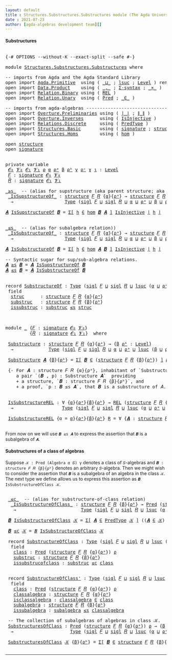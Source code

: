 ```yaml
---
layout: default
title : Structures.Substructures.Substructures module (The Agda Universal Algebra Library)
date : 2021-07-23
author: [agda-algebras development team][]
---
```


#### Substructures


<pre class="Agda">

<a id="213" class="Symbol">{-#</a> <a id="217" class="Keyword">OPTIONS</a> <a id="225" class="Pragma">--without-K</a> <a id="237" class="Pragma">--exact-split</a> <a id="251" class="Pragma">--safe</a> <a id="258" class="Symbol">#-}</a>

<a id="263" class="Keyword">module</a> <a id="270" href="Structures.Substructures.Substructures.html" class="Module">Structures.Substructures.Substructures</a> <a id="309" class="Keyword">where</a>

<a id="316" class="Comment">-- imports from Agda and the Agda Standard Library</a>
<a id="367" class="Keyword">open</a> <a id="372" class="Keyword">import</a> <a id="379" href="Agda.Primitive.html" class="Module">Agda.Primitive</a>  <a id="395" class="Keyword">using</a> <a id="401" class="Symbol">(</a> <a id="403" href="Agda.Primitive.html#810" class="Primitive Operator">_⊔_</a> <a id="407" class="Symbol">;</a> <a id="409" href="Agda.Primitive.html#780" class="Primitive">lsuc</a> <a id="414" class="Symbol">;</a> <a id="416" href="Agda.Primitive.html#597" class="Postulate">Level</a> <a id="422" class="Symbol">)</a> <a id="424" class="Keyword">renaming</a> <a id="433" class="Symbol">(</a> <a id="435" href="Agda.Primitive.html#326" class="Primitive">Set</a> <a id="439" class="Symbol">to</a> <a id="442" class="Primitive">Type</a> <a id="447" class="Symbol">)</a>
<a id="449" class="Keyword">open</a> <a id="454" class="Keyword">import</a> <a id="461" href="Data.Product.html" class="Module">Data.Product</a>    <a id="477" class="Keyword">using</a> <a id="483" class="Symbol">(</a> <a id="485" href="Agda.Builtin.Sigma.html#236" class="InductiveConstructor Operator">_,_</a> <a id="489" class="Symbol">;</a> <a id="491" href="Data.Product.html#916" class="Function">Σ-syntax</a> <a id="500" class="Symbol">;</a> <a id="502" href="Data.Product.html#1167" class="Function Operator">_×_</a> <a id="506" class="Symbol">)</a>
<a id="508" class="Keyword">open</a> <a id="513" class="Keyword">import</a> <a id="520" href="Relation.Binary.html" class="Module">Relation.Binary</a> <a id="536" class="Keyword">using</a> <a id="542" class="Symbol">(</a> <a id="544" href="Relation.Binary.Core.html#766" class="Function">REL</a> <a id="548" class="Symbol">)</a>
<a id="550" class="Keyword">open</a> <a id="555" class="Keyword">import</a> <a id="562" href="Relation.Unary.html" class="Module">Relation.Unary</a>  <a id="578" class="Keyword">using</a> <a id="584" class="Symbol">(</a> <a id="586" href="Relation.Unary.html#1101" class="Function">Pred</a> <a id="591" class="Symbol">;</a> <a id="593" href="Relation.Unary.html#1523" class="Function Operator">_∈_</a> <a id="597" class="Symbol">)</a>

<a id="600" class="Comment">-- imports from agda-algebras ------------------------------------------------------</a>
<a id="685" class="Keyword">open</a> <a id="690" class="Keyword">import</a> <a id="697" href="Overture.Preliminaries.html" class="Module">Overture.Preliminaries</a> <a id="720" class="Keyword">using</a> <a id="726" class="Symbol">(</a> <a id="728" href="Overture.Preliminaries.html#4155" class="Function Operator">∣_∣</a> <a id="732" class="Symbol">;</a> <a id="734" href="Overture.Preliminaries.html#4193" class="Function Operator">∥_∥</a> <a id="738" class="Symbol">)</a>
<a id="740" class="Keyword">open</a> <a id="745" class="Keyword">import</a> <a id="752" href="Overture.Inverses.html" class="Module">Overture.Inverses</a>      <a id="775" class="Keyword">using</a> <a id="781" class="Symbol">(</a> <a id="783" href="Overture.Inverses.html#2331" class="Function">IsInjective</a> <a id="795" class="Symbol">)</a>
<a id="797" class="Keyword">open</a> <a id="802" class="Keyword">import</a> <a id="809" href="Relations.Discrete.html" class="Module">Relations.Discrete</a>     <a id="832" class="Keyword">using</a> <a id="838" class="Symbol">(</a> <a id="840" href="Relations.Discrete.html#2302" class="Function">PredType</a> <a id="849" class="Symbol">)</a>
<a id="851" class="Keyword">open</a> <a id="856" class="Keyword">import</a> <a id="863" href="Structures.Basic.html" class="Module">Structures.Basic</a>       <a id="886" class="Keyword">using</a> <a id="892" class="Symbol">(</a> <a id="894" href="Structures.Basic.html#1124" class="Record">signature</a> <a id="904" class="Symbol">;</a> <a id="906" href="Structures.Basic.html#1458" class="Record">structure</a> <a id="916" class="Symbol">;</a> <a id="918" href="Structures.Basic.html#1360" class="Function">sigl</a> <a id="923" class="Symbol">)</a>
<a id="925" class="Keyword">open</a> <a id="930" class="Keyword">import</a> <a id="937" href="Structures.Homs.html" class="Module">Structures.Homs</a>        <a id="960" class="Keyword">using</a> <a id="966" class="Symbol">(</a> <a id="968" href="Structures.Homs.html#2551" class="Function">hom</a> <a id="972" class="Symbol">)</a>

<a id="975" class="Keyword">open</a> <a id="980" href="Structures.Basic.html#1458" class="Module">structure</a>
<a id="990" class="Keyword">open</a> <a id="995" href="Structures.Basic.html#1124" class="Module">signature</a>


<a id="1007" class="Keyword">private</a> <a id="1015" class="Keyword">variable</a>
 <a id="1025" href="Structures.Substructures.Substructures.html#1025" class="Generalizable">𝓞₀</a> <a id="1028" href="Structures.Substructures.Substructures.html#1028" class="Generalizable">𝓥₀</a> <a id="1031" href="Structures.Substructures.Substructures.html#1031" class="Generalizable">𝓞₁</a> <a id="1034" href="Structures.Substructures.Substructures.html#1034" class="Generalizable">𝓥₁</a> <a id="1037" href="Structures.Substructures.Substructures.html#1037" class="Generalizable">ρ</a> <a id="1039" href="Structures.Substructures.Substructures.html#1039" class="Generalizable">α</a> <a id="1041" href="Structures.Substructures.Substructures.html#1041" class="Generalizable">ρᵃ</a> <a id="1044" href="Structures.Substructures.Substructures.html#1044" class="Generalizable">β</a> <a id="1046" href="Structures.Substructures.Substructures.html#1046" class="Generalizable">ρᵇ</a> <a id="1049" href="Structures.Substructures.Substructures.html#1049" class="Generalizable">γ</a> <a id="1051" href="Structures.Substructures.Substructures.html#1051" class="Generalizable">ρᶜ</a> <a id="1054" href="Structures.Substructures.Substructures.html#1054" class="Generalizable">χ</a> <a id="1056" href="Structures.Substructures.Substructures.html#1056" class="Generalizable">ι</a> <a id="1058" class="Symbol">:</a> <a id="1060" href="Agda.Primitive.html#597" class="Postulate">Level</a>
 <a id="1067" href="Structures.Substructures.Substructures.html#1067" class="Generalizable">𝐹</a> <a id="1069" class="Symbol">:</a> <a id="1071" href="Structures.Basic.html#1124" class="Record">signature</a> <a id="1081" href="Structures.Substructures.Substructures.html#1025" class="Generalizable">𝓞₀</a> <a id="1084" href="Structures.Substructures.Substructures.html#1028" class="Generalizable">𝓥₀</a>
 <a id="1088" href="Structures.Substructures.Substructures.html#1088" class="Generalizable">𝑅</a> <a id="1090" class="Symbol">:</a> <a id="1092" href="Structures.Basic.html#1124" class="Record">signature</a> <a id="1102" href="Structures.Substructures.Substructures.html#1031" class="Generalizable">𝓞₁</a> <a id="1105" href="Structures.Substructures.Substructures.html#1034" class="Generalizable">𝓥₁</a>

<a id="_≥s_"></a><a id="1109" href="Structures.Substructures.Substructures.html#1109" class="Function Operator">_≥s_</a>  <a id="1115" class="Comment">-- (alias for supstructure (aka parent structure; aka overstructure))</a>
 <a id="_IsSupstructureOf_"></a><a id="1186" href="Structures.Substructures.Substructures.html#1186" class="Function Operator">_IsSupstructureOf_</a> <a id="1205" class="Symbol">:</a> <a id="1207" href="Structures.Basic.html#1458" class="Record">structure</a> <a id="1217" href="Structures.Substructures.Substructures.html#1067" class="Generalizable">𝐹</a> <a id="1219" href="Structures.Substructures.Substructures.html#1088" class="Generalizable">𝑅</a> <a id="1221" class="Symbol">{</a><a id="1222" href="Structures.Substructures.Substructures.html#1039" class="Generalizable">α</a><a id="1223" class="Symbol">}{</a><a id="1225" href="Structures.Substructures.Substructures.html#1041" class="Generalizable">ρᵃ</a><a id="1227" class="Symbol">}</a> <a id="1229" class="Symbol">→</a> <a id="1231" href="Structures.Basic.html#1458" class="Record">structure</a> <a id="1241" href="Structures.Substructures.Substructures.html#1067" class="Generalizable">𝐹</a> <a id="1243" href="Structures.Substructures.Substructures.html#1088" class="Generalizable">𝑅</a> <a id="1245" class="Symbol">{</a><a id="1246" href="Structures.Substructures.Substructures.html#1044" class="Generalizable">β</a><a id="1247" class="Symbol">}{</a><a id="1249" href="Structures.Substructures.Substructures.html#1046" class="Generalizable">ρᵇ</a><a id="1251" class="Symbol">}</a>
  <a id="1255" class="Symbol">→</a>                   <a id="1275" href="Structures.Substructures.Substructures.html#442" class="Primitive">Type</a> <a id="1280" class="Symbol">(</a><a id="1281" href="Structures.Basic.html#1360" class="Function">sigl</a> <a id="1286" href="Structures.Substructures.Substructures.html#1067" class="Generalizable">𝐹</a> <a id="1288" href="Agda.Primitive.html#810" class="Primitive Operator">⊔</a> <a id="1290" href="Structures.Basic.html#1360" class="Function">sigl</a> <a id="1295" href="Structures.Substructures.Substructures.html#1088" class="Generalizable">𝑅</a> <a id="1297" href="Agda.Primitive.html#810" class="Primitive Operator">⊔</a> <a id="1299" href="Structures.Substructures.Substructures.html#1039" class="Generalizable">α</a> <a id="1301" href="Agda.Primitive.html#810" class="Primitive Operator">⊔</a> <a id="1303" href="Structures.Substructures.Substructures.html#1041" class="Generalizable">ρᵃ</a> <a id="1306" href="Agda.Primitive.html#810" class="Primitive Operator">⊔</a> <a id="1308" href="Structures.Substructures.Substructures.html#1044" class="Generalizable">β</a> <a id="1310" href="Agda.Primitive.html#810" class="Primitive Operator">⊔</a> <a id="1312" href="Structures.Substructures.Substructures.html#1046" class="Generalizable">ρᵇ</a><a id="1314" class="Symbol">)</a>

<a id="1317" href="Structures.Substructures.Substructures.html#1317" class="Bound">𝑨</a> <a id="1319" href="Structures.Substructures.Substructures.html#1186" class="Function Operator">IsSupstructureOf</a> <a id="1336" href="Structures.Substructures.Substructures.html#1336" class="Bound">𝑩</a> <a id="1338" class="Symbol">=</a> <a id="1340" href="Data.Product.html#916" class="Function">Σ[</a> <a id="1343" href="Structures.Substructures.Substructures.html#1343" class="Bound">h</a> <a id="1345" href="Data.Product.html#916" class="Function">∈</a> <a id="1347" href="Structures.Homs.html#2551" class="Function">hom</a> <a id="1351" href="Structures.Substructures.Substructures.html#1336" class="Bound">𝑩</a> <a id="1353" href="Structures.Substructures.Substructures.html#1317" class="Bound">𝑨</a> <a id="1355" href="Data.Product.html#916" class="Function">]</a> <a id="1357" href="Overture.Inverses.html#2331" class="Function">IsInjective</a> <a id="1369" href="Overture.Preliminaries.html#4155" class="Function Operator">∣</a> <a id="1371" href="Structures.Substructures.Substructures.html#1343" class="Bound">h</a> <a id="1373" href="Overture.Preliminaries.html#4155" class="Function Operator">∣</a>


<a id="_≤s_"></a><a id="1377" href="Structures.Substructures.Substructures.html#1377" class="Function Operator">_≤s_</a>  <a id="1383" class="Comment">-- (alias for subalgebra relation))</a>
 <a id="_IsSubstructureOf_"></a><a id="1420" href="Structures.Substructures.Substructures.html#1420" class="Function Operator">_IsSubstructureOf_</a> <a id="1439" class="Symbol">:</a> <a id="1441" href="Structures.Basic.html#1458" class="Record">structure</a> <a id="1451" href="Structures.Substructures.Substructures.html#1067" class="Generalizable">𝐹</a> <a id="1453" href="Structures.Substructures.Substructures.html#1088" class="Generalizable">𝑅</a> <a id="1455" class="Symbol">{</a><a id="1456" href="Structures.Substructures.Substructures.html#1039" class="Generalizable">α</a><a id="1457" class="Symbol">}{</a><a id="1459" href="Structures.Substructures.Substructures.html#1041" class="Generalizable">ρᵃ</a><a id="1461" class="Symbol">}</a> <a id="1463" class="Symbol">→</a> <a id="1465" href="Structures.Basic.html#1458" class="Record">structure</a> <a id="1475" href="Structures.Substructures.Substructures.html#1067" class="Generalizable">𝐹</a> <a id="1477" href="Structures.Substructures.Substructures.html#1088" class="Generalizable">𝑅</a> <a id="1479" class="Symbol">{</a><a id="1480" href="Structures.Substructures.Substructures.html#1044" class="Generalizable">β</a><a id="1481" class="Symbol">}{</a><a id="1483" href="Structures.Substructures.Substructures.html#1046" class="Generalizable">ρᵇ</a><a id="1485" class="Symbol">}</a>
  <a id="1489" class="Symbol">→</a>                   <a id="1509" href="Structures.Substructures.Substructures.html#442" class="Primitive">Type</a> <a id="1514" class="Symbol">(</a><a id="1515" href="Structures.Basic.html#1360" class="Function">sigl</a> <a id="1520" href="Structures.Substructures.Substructures.html#1067" class="Generalizable">𝐹</a> <a id="1522" href="Agda.Primitive.html#810" class="Primitive Operator">⊔</a> <a id="1524" href="Structures.Basic.html#1360" class="Function">sigl</a> <a id="1529" href="Structures.Substructures.Substructures.html#1088" class="Generalizable">𝑅</a> <a id="1531" href="Agda.Primitive.html#810" class="Primitive Operator">⊔</a> <a id="1533" href="Structures.Substructures.Substructures.html#1039" class="Generalizable">α</a> <a id="1535" href="Agda.Primitive.html#810" class="Primitive Operator">⊔</a> <a id="1537" href="Structures.Substructures.Substructures.html#1041" class="Generalizable">ρᵃ</a> <a id="1540" href="Agda.Primitive.html#810" class="Primitive Operator">⊔</a> <a id="1542" href="Structures.Substructures.Substructures.html#1044" class="Generalizable">β</a> <a id="1544" href="Agda.Primitive.html#810" class="Primitive Operator">⊔</a> <a id="1546" href="Structures.Substructures.Substructures.html#1046" class="Generalizable">ρᵇ</a> <a id="1549" class="Symbol">)</a>

<a id="1552" href="Structures.Substructures.Substructures.html#1552" class="Bound">𝑨</a> <a id="1554" href="Structures.Substructures.Substructures.html#1420" class="Function Operator">IsSubstructureOf</a> <a id="1571" href="Structures.Substructures.Substructures.html#1571" class="Bound">𝑩</a> <a id="1573" class="Symbol">=</a> <a id="1575" href="Data.Product.html#916" class="Function">Σ[</a> <a id="1578" href="Structures.Substructures.Substructures.html#1578" class="Bound">h</a> <a id="1580" href="Data.Product.html#916" class="Function">∈</a> <a id="1582" href="Structures.Homs.html#2551" class="Function">hom</a> <a id="1586" href="Structures.Substructures.Substructures.html#1552" class="Bound">𝑨</a> <a id="1588" href="Structures.Substructures.Substructures.html#1571" class="Bound">𝑩</a> <a id="1590" href="Data.Product.html#916" class="Function">]</a> <a id="1592" href="Overture.Inverses.html#2331" class="Function">IsInjective</a> <a id="1604" href="Overture.Preliminaries.html#4155" class="Function Operator">∣</a> <a id="1606" href="Structures.Substructures.Substructures.html#1578" class="Bound">h</a> <a id="1608" href="Overture.Preliminaries.html#4155" class="Function Operator">∣</a>

<a id="1611" class="Comment">-- Syntactic sugar for sup/sub-algebra relations.</a>
<a id="1661" href="Structures.Substructures.Substructures.html#1661" class="Bound">𝑨</a> <a id="1663" href="Structures.Substructures.Substructures.html#1109" class="Function Operator">≥s</a> <a id="1666" href="Structures.Substructures.Substructures.html#1666" class="Bound">𝑩</a> <a id="1668" class="Symbol">=</a> <a id="1670" href="Structures.Substructures.Substructures.html#1661" class="Bound">𝑨</a> <a id="1672" href="Structures.Substructures.Substructures.html#1186" class="Function Operator">IsSupstructureOf</a> <a id="1689" href="Structures.Substructures.Substructures.html#1666" class="Bound">𝑩</a>
<a id="1691" href="Structures.Substructures.Substructures.html#1691" class="Bound">𝑨</a> <a id="1693" href="Structures.Substructures.Substructures.html#1377" class="Function Operator">≤s</a> <a id="1696" href="Structures.Substructures.Substructures.html#1696" class="Bound">𝑩</a> <a id="1698" class="Symbol">=</a> <a id="1700" href="Structures.Substructures.Substructures.html#1691" class="Bound">𝑨</a> <a id="1702" href="Structures.Substructures.Substructures.html#1420" class="Function Operator">IsSubstructureOf</a> <a id="1719" href="Structures.Substructures.Substructures.html#1696" class="Bound">𝑩</a>


<a id="1723" class="Keyword">record</a> <a id="SubstructureOf"></a><a id="1730" href="Structures.Substructures.Substructures.html#1730" class="Record">SubstructureOf</a> <a id="1745" class="Symbol">:</a> <a id="1747" href="Structures.Substructures.Substructures.html#442" class="Primitive">Type</a> <a id="1752" class="Symbol">(</a><a id="1753" href="Structures.Basic.html#1360" class="Function">sigl</a> <a id="1758" href="Structures.Substructures.Substructures.html#1758" class="Bound">𝐹</a> <a id="1760" href="Agda.Primitive.html#810" class="Primitive Operator">⊔</a> <a id="1762" href="Structures.Basic.html#1360" class="Function">sigl</a> <a id="1767" href="Structures.Substructures.Substructures.html#1767" class="Bound">𝑅</a> <a id="1769" href="Agda.Primitive.html#810" class="Primitive Operator">⊔</a> <a id="1771" href="Agda.Primitive.html#780" class="Primitive">lsuc</a> <a id="1776" class="Symbol">(</a><a id="1777" href="Structures.Substructures.Substructures.html#1777" class="Bound">α</a> <a id="1779" href="Agda.Primitive.html#810" class="Primitive Operator">⊔</a> <a id="1781" href="Structures.Substructures.Substructures.html#1781" class="Bound">ρᵃ</a> <a id="1784" href="Agda.Primitive.html#810" class="Primitive Operator">⊔</a> <a id="1786" href="Structures.Substructures.Substructures.html#1786" class="Bound">β</a> <a id="1788" href="Agda.Primitive.html#810" class="Primitive Operator">⊔</a> <a id="1790" href="Structures.Substructures.Substructures.html#1790" class="Bound">ρᵇ</a><a id="1792" class="Symbol">))</a> <a id="1795" class="Keyword">where</a>
 <a id="1802" class="Keyword">field</a>
  <a id="SubstructureOf.struc"></a><a id="1810" href="Structures.Substructures.Substructures.html#1810" class="Field">struc</a>      <a id="1821" class="Symbol">:</a> <a id="1823" href="Structures.Basic.html#1458" class="Record">structure</a> <a id="1833" href="Structures.Substructures.Substructures.html#1758" class="Bound">𝐹</a> <a id="1835" href="Structures.Substructures.Substructures.html#1767" class="Bound">𝑅</a> <a id="1837" class="Symbol">{</a><a id="1838" href="Structures.Substructures.Substructures.html#1777" class="Bound">α</a><a id="1839" class="Symbol">}{</a><a id="1841" href="Structures.Substructures.Substructures.html#1781" class="Bound">ρᵃ</a><a id="1843" class="Symbol">}</a>
  <a id="SubstructureOf.substruc"></a><a id="1847" href="Structures.Substructures.Substructures.html#1847" class="Field">substruc</a>   <a id="1858" class="Symbol">:</a> <a id="1860" href="Structures.Basic.html#1458" class="Record">structure</a> <a id="1870" href="Structures.Substructures.Substructures.html#1758" class="Bound">𝐹</a> <a id="1872" href="Structures.Substructures.Substructures.html#1767" class="Bound">𝑅</a> <a id="1874" class="Symbol">{</a><a id="1875" href="Structures.Substructures.Substructures.html#1786" class="Bound">β</a><a id="1876" class="Symbol">}{</a><a id="1878" href="Structures.Substructures.Substructures.html#1790" class="Bound">ρᵇ</a><a id="1880" class="Symbol">}</a>
  <a id="SubstructureOf.issubstruc"></a><a id="1884" href="Structures.Substructures.Substructures.html#1884" class="Field">issubstruc</a> <a id="1895" class="Symbol">:</a> <a id="1897" href="Structures.Substructures.Substructures.html#1847" class="Field">substruc</a> <a id="1906" href="Structures.Substructures.Substructures.html#1377" class="Function Operator">≤s</a> <a id="1909" href="Structures.Substructures.Substructures.html#1810" class="Field">struc</a>



<a id="1918" class="Keyword">module</a> <a id="1925" href="Structures.Substructures.Substructures.html#1925" class="Module">_</a> <a id="1927" class="Symbol">{</a><a id="1928" href="Structures.Substructures.Substructures.html#1928" class="Bound">𝐹</a> <a id="1930" class="Symbol">:</a> <a id="1932" href="Structures.Basic.html#1124" class="Record">signature</a> <a id="1942" href="Structures.Substructures.Substructures.html#1025" class="Generalizable">𝓞₀</a> <a id="1945" href="Structures.Substructures.Substructures.html#1028" class="Generalizable">𝓥₀</a><a id="1947" class="Symbol">}</a>
         <a id="1958" class="Symbol">{</a><a id="1959" href="Structures.Substructures.Substructures.html#1959" class="Bound">𝑅</a> <a id="1961" class="Symbol">:</a> <a id="1963" href="Structures.Basic.html#1124" class="Record">signature</a> <a id="1973" href="Structures.Substructures.Substructures.html#1031" class="Generalizable">𝓞₁</a> <a id="1976" href="Structures.Substructures.Substructures.html#1034" class="Generalizable">𝓥₁</a><a id="1978" class="Symbol">}</a>  <a id="1981" class="Keyword">where</a>

 <a id="1989" href="Structures.Substructures.Substructures.html#1989" class="Function">Substructure</a> <a id="2002" class="Symbol">:</a> <a id="2004" href="Structures.Basic.html#1458" class="Record">structure</a> <a id="2014" href="Structures.Substructures.Substructures.html#1928" class="Bound">𝐹</a> <a id="2016" href="Structures.Substructures.Substructures.html#1959" class="Bound">𝑅</a> <a id="2018" class="Symbol">{</a><a id="2019" href="Structures.Substructures.Substructures.html#1039" class="Generalizable">α</a><a id="2020" class="Symbol">}{</a><a id="2022" href="Structures.Substructures.Substructures.html#1041" class="Generalizable">ρᵃ</a><a id="2024" class="Symbol">}</a> <a id="2026" class="Symbol">→</a> <a id="2028" class="Symbol">{</a><a id="2029" href="Structures.Substructures.Substructures.html#2029" class="Bound">β</a> <a id="2031" href="Structures.Substructures.Substructures.html#2031" class="Bound">ρᵇ</a> <a id="2034" class="Symbol">:</a> <a id="2036" href="Agda.Primitive.html#597" class="Postulate">Level</a><a id="2041" class="Symbol">}</a>
  <a id="2045" class="Symbol">→</a>             <a id="2059" href="Structures.Substructures.Substructures.html#442" class="Primitive">Type</a> <a id="2064" class="Symbol">(</a><a id="2065" href="Structures.Basic.html#1360" class="Function">sigl</a> <a id="2070" href="Structures.Substructures.Substructures.html#1928" class="Bound">𝐹</a> <a id="2072" href="Agda.Primitive.html#810" class="Primitive Operator">⊔</a> <a id="2074" href="Structures.Basic.html#1360" class="Function">sigl</a> <a id="2079" href="Structures.Substructures.Substructures.html#1959" class="Bound">𝑅</a> <a id="2081" href="Agda.Primitive.html#810" class="Primitive Operator">⊔</a> <a id="2083" href="Structures.Substructures.Substructures.html#1039" class="Generalizable">α</a> <a id="2085" href="Agda.Primitive.html#810" class="Primitive Operator">⊔</a> <a id="2087" href="Structures.Substructures.Substructures.html#1041" class="Generalizable">ρᵃ</a> <a id="2090" href="Agda.Primitive.html#810" class="Primitive Operator">⊔</a> <a id="2092" href="Agda.Primitive.html#780" class="Primitive">lsuc</a> <a id="2097" class="Symbol">(</a><a id="2098" href="Structures.Substructures.Substructures.html#2029" class="Bound">β</a> <a id="2100" href="Agda.Primitive.html#810" class="Primitive Operator">⊔</a> <a id="2102" href="Structures.Substructures.Substructures.html#2031" class="Bound">ρᵇ</a><a id="2104" class="Symbol">))</a>

 <a id="2109" href="Structures.Substructures.Substructures.html#1989" class="Function">Substructure</a> <a id="2122" href="Structures.Substructures.Substructures.html#2122" class="Bound">𝑨</a> <a id="2124" class="Symbol">{</a><a id="2125" href="Structures.Substructures.Substructures.html#2125" class="Bound">β</a><a id="2126" class="Symbol">}{</a><a id="2128" href="Structures.Substructures.Substructures.html#2128" class="Bound">ρᵇ</a><a id="2130" class="Symbol">}</a> <a id="2132" class="Symbol">=</a> <a id="2134" href="Data.Product.html#916" class="Function">Σ[</a> <a id="2137" href="Structures.Substructures.Substructures.html#2137" class="Bound">𝑩</a> <a id="2139" href="Data.Product.html#916" class="Function">∈</a> <a id="2141" class="Symbol">(</a><a id="2142" href="Structures.Basic.html#1458" class="Record">structure</a> <a id="2152" href="Structures.Substructures.Substructures.html#1928" class="Bound">𝐹</a> <a id="2154" href="Structures.Substructures.Substructures.html#1959" class="Bound">𝑅</a> <a id="2156" class="Symbol">{</a><a id="2157" href="Structures.Substructures.Substructures.html#2125" class="Bound">β</a><a id="2158" class="Symbol">}{</a><a id="2160" href="Structures.Substructures.Substructures.html#2128" class="Bound">ρᵇ</a><a id="2162" class="Symbol">})</a> <a id="2165" href="Data.Product.html#916" class="Function">]</a> <a id="2167" href="Structures.Substructures.Substructures.html#2137" class="Bound">𝑩</a> <a id="2169" href="Structures.Substructures.Substructures.html#1377" class="Function Operator">≤s</a> <a id="2172" href="Structures.Substructures.Substructures.html#2122" class="Bound">𝑨</a>

 <a id="2176" class="Comment">{- For 𝑨 : structure 𝐹 𝑅 {α}{ρᵃ}, inhabitant of `Substructure 𝑨` is
    a pair `(𝑩 , p) : Substructure 𝑨`  providing
    + a structure, `𝑩 : structure 𝐹 𝑅 {β}{ρᵇ}`, and
    + a proof, `p : 𝑩 ≤s 𝑨`, that 𝑩 is a substructure of 𝐴. -}</a>


 <a id="2411" href="Structures.Substructures.Substructures.html#2411" class="Function">IsSubstructureREL</a> <a id="2429" class="Symbol">:</a> <a id="2431" class="Symbol">∀</a> <a id="2433" class="Symbol">{</a><a id="2434" href="Structures.Substructures.Substructures.html#2434" class="Bound">α</a><a id="2435" class="Symbol">}{</a><a id="2437" href="Structures.Substructures.Substructures.html#2437" class="Bound">ρᵃ</a><a id="2439" class="Symbol">}{</a><a id="2441" href="Structures.Substructures.Substructures.html#2441" class="Bound">β</a><a id="2442" class="Symbol">}{</a><a id="2444" href="Structures.Substructures.Substructures.html#2444" class="Bound">ρᵇ</a><a id="2446" class="Symbol">}</a> <a id="2448" class="Symbol">→</a> <a id="2450" href="Relation.Binary.Core.html#766" class="Function">REL</a> <a id="2454" class="Symbol">(</a><a id="2455" href="Structures.Basic.html#1458" class="Record">structure</a> <a id="2465" href="Structures.Substructures.Substructures.html#1928" class="Bound">𝐹</a> <a id="2467" href="Structures.Substructures.Substructures.html#1959" class="Bound">𝑅</a> <a id="2469" class="Symbol">{</a><a id="2470" href="Structures.Substructures.Substructures.html#2434" class="Bound">α</a><a id="2471" class="Symbol">}{</a><a id="2473" href="Structures.Substructures.Substructures.html#2437" class="Bound">ρᵃ</a><a id="2475" class="Symbol">})(</a><a id="2478" href="Structures.Basic.html#1458" class="Record">structure</a> <a id="2488" href="Structures.Substructures.Substructures.html#1928" class="Bound">𝐹</a> <a id="2490" href="Structures.Substructures.Substructures.html#1959" class="Bound">𝑅</a> <a id="2492" class="Symbol">{</a><a id="2493" href="Structures.Substructures.Substructures.html#2441" class="Bound">β</a><a id="2494" class="Symbol">}{</a><a id="2496" href="Structures.Substructures.Substructures.html#2444" class="Bound">ρᵇ</a><a id="2498" class="Symbol">})</a> <a id="2501" href="Structures.Substructures.Substructures.html#1037" class="Generalizable">ρ</a>
  <a id="2505" class="Symbol">→</a>                  <a id="2524" href="Structures.Substructures.Substructures.html#442" class="Primitive">Type</a> <a id="2529" class="Symbol">(</a><a id="2530" href="Structures.Basic.html#1360" class="Function">sigl</a> <a id="2535" href="Structures.Substructures.Substructures.html#1928" class="Bound">𝐹</a> <a id="2537" href="Agda.Primitive.html#810" class="Primitive Operator">⊔</a> <a id="2539" href="Structures.Basic.html#1360" class="Function">sigl</a> <a id="2544" href="Structures.Substructures.Substructures.html#1959" class="Bound">𝑅</a> <a id="2546" href="Agda.Primitive.html#810" class="Primitive Operator">⊔</a> <a id="2548" href="Agda.Primitive.html#780" class="Primitive">lsuc</a> <a id="2553" class="Symbol">(</a><a id="2554" href="Structures.Substructures.Substructures.html#2434" class="Bound">α</a> <a id="2556" href="Agda.Primitive.html#810" class="Primitive Operator">⊔</a> <a id="2558" href="Structures.Substructures.Substructures.html#2437" class="Bound">ρᵃ</a> <a id="2561" href="Agda.Primitive.html#810" class="Primitive Operator">⊔</a> <a id="2563" href="Structures.Substructures.Substructures.html#2441" class="Bound">β</a> <a id="2565" href="Agda.Primitive.html#810" class="Primitive Operator">⊔</a> <a id="2567" href="Structures.Substructures.Substructures.html#2444" class="Bound">ρᵇ</a><a id="2569" class="Symbol">))</a>

 <a id="2574" href="Structures.Substructures.Substructures.html#2411" class="Function">IsSubstructureREL</a> <a id="2592" class="Symbol">{</a><a id="2593" class="Argument">α</a> <a id="2595" class="Symbol">=</a> <a id="2597" href="Structures.Substructures.Substructures.html#2597" class="Bound">α</a><a id="2598" class="Symbol">}{</a><a id="2600" href="Structures.Substructures.Substructures.html#2600" class="Bound">ρᵃ</a><a id="2602" class="Symbol">}{</a><a id="2604" href="Structures.Substructures.Substructures.html#2604" class="Bound">β</a><a id="2605" class="Symbol">}{</a><a id="2607" href="Structures.Substructures.Substructures.html#2607" class="Bound">ρᵇ</a><a id="2609" class="Symbol">}</a> <a id="2611" href="Structures.Substructures.Substructures.html#2611" class="Bound">R</a> <a id="2613" class="Symbol">=</a> <a id="2615" class="Symbol">∀</a> <a id="2617" class="Symbol">{</a><a id="2618" href="Structures.Substructures.Substructures.html#2618" class="Bound">𝑨</a> <a id="2620" class="Symbol">:</a> <a id="2622" href="Structures.Basic.html#1458" class="Record">structure</a> <a id="2632" href="Structures.Substructures.Substructures.html#1928" class="Bound">𝐹</a> <a id="2634" href="Structures.Substructures.Substructures.html#1959" class="Bound">𝑅</a> <a id="2636" class="Symbol">{</a><a id="2637" href="Structures.Substructures.Substructures.html#2597" class="Bound">α</a><a id="2638" class="Symbol">}{</a><a id="2640" href="Structures.Substructures.Substructures.html#2600" class="Bound">ρᵃ</a><a id="2642" class="Symbol">}}{</a><a id="2645" href="Structures.Substructures.Substructures.html#2645" class="Bound">𝑩</a> <a id="2647" class="Symbol">:</a> <a id="2649" href="Structures.Basic.html#1458" class="Record">structure</a> <a id="2659" href="Structures.Substructures.Substructures.html#1928" class="Bound">𝐹</a> <a id="2661" href="Structures.Substructures.Substructures.html#1959" class="Bound">𝑅</a> <a id="2663" class="Symbol">{</a><a id="2664" href="Structures.Substructures.Substructures.html#2604" class="Bound">β</a><a id="2665" class="Symbol">}{</a><a id="2667" href="Structures.Substructures.Substructures.html#2607" class="Bound">ρᵇ</a><a id="2669" class="Symbol">}}</a> <a id="2672" class="Symbol">→</a> <a id="2674" href="Structures.Substructures.Substructures.html#2618" class="Bound">𝑨</a> <a id="2676" href="Structures.Substructures.Substructures.html#1377" class="Function Operator">≤s</a> <a id="2679" href="Structures.Substructures.Substructures.html#2645" class="Bound">𝑩</a>

</pre>

From now on we will use `𝑩 ≤s 𝑨` to express the assertion that `𝑩` is a subalgebra of `𝑨`.

#### Substructures of a class of algebras

Suppose `𝒦 : Pred (Algebra α 𝑆) γ` denotes a class of `𝑆`-algebras and `𝑩 : structure 𝐹 𝑅 {β}{ρᵇ}` denotes an arbitrary `𝑆`-algebra. Then we might wish to consider the assertion that `𝑩` is a subalgebra of an algebra in the class `𝒦`.  The next type we define allows us to express this assertion as `𝑩 IsSubstructureOfClass 𝒦`.

<pre class="Agda">

 <a id="3173" href="Structures.Substructures.Substructures.html#3173" class="Function Operator">_≤c_</a>  <a id="3179" class="Comment">-- (alias for substructure-of-class relation)</a>
  <a id="3227" href="Structures.Substructures.Substructures.html#3227" class="Function Operator">_IsSubstructureOfClass_</a> <a id="3251" class="Symbol">:</a> <a id="3253" href="Structures.Basic.html#1458" class="Record">structure</a> <a id="3263" href="Structures.Substructures.Substructures.html#1928" class="Bound">𝐹</a> <a id="3265" href="Structures.Substructures.Substructures.html#1959" class="Bound">𝑅</a> <a id="3267" class="Symbol">{</a><a id="3268" href="Structures.Substructures.Substructures.html#1044" class="Generalizable">β</a><a id="3269" class="Symbol">}{</a><a id="3271" href="Structures.Substructures.Substructures.html#1046" class="Generalizable">ρᵇ</a><a id="3273" class="Symbol">}</a> <a id="3275" class="Symbol">→</a> <a id="3277" href="Relation.Unary.html#1101" class="Function">Pred</a> <a id="3282" class="Symbol">(</a><a id="3283" href="Structures.Basic.html#1458" class="Record">structure</a> <a id="3293" href="Structures.Substructures.Substructures.html#1928" class="Bound">𝐹</a> <a id="3295" href="Structures.Substructures.Substructures.html#1959" class="Bound">𝑅</a> <a id="3297" class="Symbol">{</a><a id="3298" href="Structures.Substructures.Substructures.html#1039" class="Generalizable">α</a><a id="3299" class="Symbol">}{</a><a id="3301" href="Structures.Substructures.Substructures.html#1041" class="Generalizable">ρᵃ</a><a id="3303" class="Symbol">})</a> <a id="3306" href="Structures.Substructures.Substructures.html#1037" class="Generalizable">ρ</a>
   <a id="3311" class="Symbol">→</a>                        <a id="3336" href="Structures.Substructures.Substructures.html#442" class="Primitive">Type</a> <a id="3341" class="Symbol">(</a><a id="3342" href="Structures.Basic.html#1360" class="Function">sigl</a> <a id="3347" href="Structures.Substructures.Substructures.html#1928" class="Bound">𝐹</a> <a id="3349" href="Agda.Primitive.html#810" class="Primitive Operator">⊔</a> <a id="3351" href="Structures.Basic.html#1360" class="Function">sigl</a> <a id="3356" href="Structures.Substructures.Substructures.html#1959" class="Bound">𝑅</a> <a id="3358" href="Agda.Primitive.html#810" class="Primitive Operator">⊔</a> <a id="3360" href="Agda.Primitive.html#780" class="Primitive">lsuc</a> <a id="3365" class="Symbol">(</a><a id="3366" href="Structures.Substructures.Substructures.html#1039" class="Generalizable">α</a> <a id="3368" href="Agda.Primitive.html#810" class="Primitive Operator">⊔</a> <a id="3370" href="Structures.Substructures.Substructures.html#1041" class="Generalizable">ρᵃ</a><a id="3372" class="Symbol">)</a> <a id="3374" href="Agda.Primitive.html#810" class="Primitive Operator">⊔</a> <a id="3376" href="Structures.Substructures.Substructures.html#1044" class="Generalizable">β</a> <a id="3378" href="Agda.Primitive.html#810" class="Primitive Operator">⊔</a> <a id="3380" href="Structures.Substructures.Substructures.html#1046" class="Generalizable">ρᵇ</a> <a id="3383" href="Agda.Primitive.html#810" class="Primitive Operator">⊔</a> <a id="3385" href="Structures.Substructures.Substructures.html#1037" class="Generalizable">ρ</a><a id="3386" class="Symbol">)</a>

 <a id="3390" href="Structures.Substructures.Substructures.html#3390" class="Bound">𝑩</a> <a id="3392" href="Structures.Substructures.Substructures.html#3227" class="Function Operator">IsSubstructureOfClass</a> <a id="3414" href="Structures.Substructures.Substructures.html#3414" class="Bound">𝒦</a> <a id="3416" class="Symbol">=</a> <a id="3418" href="Data.Product.html#916" class="Function">Σ[</a> <a id="3421" href="Structures.Substructures.Substructures.html#3421" class="Bound">𝑨</a> <a id="3423" href="Data.Product.html#916" class="Function">∈</a> <a id="3425" href="Relations.Discrete.html#2302" class="Function">PredType</a> <a id="3434" href="Structures.Substructures.Substructures.html#3414" class="Bound">𝒦</a> <a id="3436" href="Data.Product.html#916" class="Function">]</a> <a id="3438" class="Symbol">((</a><a id="3440" href="Structures.Substructures.Substructures.html#3421" class="Bound">𝑨</a> <a id="3442" href="Relation.Unary.html#1523" class="Function Operator">∈</a> <a id="3444" href="Structures.Substructures.Substructures.html#3414" class="Bound">𝒦</a><a id="3445" class="Symbol">)</a> <a id="3447" href="Data.Product.html#1167" class="Function Operator">×</a> <a id="3449" class="Symbol">(</a><a id="3450" href="Structures.Substructures.Substructures.html#3390" class="Bound">𝑩</a> <a id="3452" href="Structures.Substructures.Substructures.html#1377" class="Function Operator">≤s</a> <a id="3455" href="Structures.Substructures.Substructures.html#3421" class="Bound">𝑨</a><a id="3456" class="Symbol">))</a>

 <a id="3461" href="Structures.Substructures.Substructures.html#3461" class="Bound">𝑩</a> <a id="3463" href="Structures.Substructures.Substructures.html#3173" class="Function Operator">≤c</a> <a id="3466" href="Structures.Substructures.Substructures.html#3466" class="Bound">𝒦</a> <a id="3468" class="Symbol">=</a> <a id="3470" href="Structures.Substructures.Substructures.html#3461" class="Bound">𝑩</a> <a id="3472" href="Structures.Substructures.Substructures.html#3227" class="Function Operator">IsSubstructureOfClass</a> <a id="3494" href="Structures.Substructures.Substructures.html#3466" class="Bound">𝒦</a>

 <a id="3498" class="Keyword">record</a> <a id="3505" href="Structures.Substructures.Substructures.html#3505" class="Record">SubstructureOfClass</a> <a id="3525" class="Symbol">:</a> <a id="3527" href="Structures.Substructures.Substructures.html#442" class="Primitive">Type</a> <a id="3532" class="Symbol">(</a><a id="3533" href="Structures.Basic.html#1360" class="Function">sigl</a> <a id="3538" href="Structures.Substructures.Substructures.html#1928" class="Bound">𝐹</a> <a id="3540" href="Agda.Primitive.html#810" class="Primitive Operator">⊔</a> <a id="3542" href="Structures.Basic.html#1360" class="Function">sigl</a> <a id="3547" href="Structures.Substructures.Substructures.html#1959" class="Bound">𝑅</a> <a id="3549" href="Agda.Primitive.html#810" class="Primitive Operator">⊔</a> <a id="3551" href="Agda.Primitive.html#780" class="Primitive">lsuc</a> <a id="3556" class="Symbol">(</a><a id="3557" href="Structures.Substructures.Substructures.html#3557" class="Bound">α</a> <a id="3559" href="Agda.Primitive.html#810" class="Primitive Operator">⊔</a> <a id="3561" href="Structures.Substructures.Substructures.html#3561" class="Bound">ρ</a> <a id="3563" href="Agda.Primitive.html#810" class="Primitive Operator">⊔</a> <a id="3565" href="Structures.Substructures.Substructures.html#3565" class="Bound">β</a> <a id="3567" href="Agda.Primitive.html#810" class="Primitive Operator">⊔</a> <a id="3569" href="Structures.Substructures.Substructures.html#3569" class="Bound">ρᵇ</a> <a id="3572" href="Agda.Primitive.html#810" class="Primitive Operator">⊔</a> <a id="3574" href="Structures.Substructures.Substructures.html#3574" class="Bound">ρᵃ</a><a id="3576" class="Symbol">))</a> <a id="3579" class="Keyword">where</a>
  <a id="3587" class="Keyword">field</a>
   <a id="3596" href="Structures.Substructures.Substructures.html#3596" class="Field">class</a> <a id="3602" class="Symbol">:</a> <a id="3604" href="Relation.Unary.html#1101" class="Function">Pred</a> <a id="3609" class="Symbol">(</a><a id="3610" href="Structures.Basic.html#1458" class="Record">structure</a> <a id="3620" href="Structures.Substructures.Substructures.html#1928" class="Bound">𝐹</a> <a id="3622" href="Structures.Substructures.Substructures.html#1959" class="Bound">𝑅</a> <a id="3624" class="Symbol">{</a><a id="3625" href="Structures.Substructures.Substructures.html#3557" class="Bound">α</a><a id="3626" class="Symbol">}{</a><a id="3628" href="Structures.Substructures.Substructures.html#3574" class="Bound">ρᵃ</a><a id="3630" class="Symbol">})</a> <a id="3633" href="Structures.Substructures.Substructures.html#3561" class="Bound">ρ</a>
   <a id="3638" href="Structures.Substructures.Substructures.html#3638" class="Field">substruc</a> <a id="3647" class="Symbol">:</a> <a id="3649" href="Structures.Basic.html#1458" class="Record">structure</a> <a id="3659" href="Structures.Substructures.Substructures.html#1928" class="Bound">𝐹</a> <a id="3661" href="Structures.Substructures.Substructures.html#1959" class="Bound">𝑅</a> <a id="3663" class="Symbol">{</a><a id="3664" href="Structures.Substructures.Substructures.html#3565" class="Bound">β</a><a id="3665" class="Symbol">}{</a><a id="3667" href="Structures.Substructures.Substructures.html#3569" class="Bound">ρᵇ</a><a id="3669" class="Symbol">}</a>
   <a id="3674" href="Structures.Substructures.Substructures.html#3674" class="Field">issubstrucofclass</a> <a id="3692" class="Symbol">:</a> <a id="3694" href="Structures.Substructures.Substructures.html#3638" class="Field">substruc</a> <a id="3703" href="Structures.Substructures.Substructures.html#3173" class="Function Operator">≤c</a> <a id="3706" href="Structures.Substructures.Substructures.html#3596" class="Field">class</a>


 <a id="3715" class="Keyword">record</a> <a id="3722" href="Structures.Substructures.Substructures.html#3722" class="Record">SubstructureOfClass&#39;</a> <a id="3743" class="Symbol">:</a> <a id="3745" href="Structures.Substructures.Substructures.html#442" class="Primitive">Type</a> <a id="3750" class="Symbol">(</a><a id="3751" href="Structures.Basic.html#1360" class="Function">sigl</a> <a id="3756" href="Structures.Substructures.Substructures.html#1928" class="Bound">𝐹</a> <a id="3758" href="Agda.Primitive.html#810" class="Primitive Operator">⊔</a> <a id="3760" href="Structures.Basic.html#1360" class="Function">sigl</a> <a id="3765" href="Structures.Substructures.Substructures.html#1959" class="Bound">𝑅</a> <a id="3767" href="Agda.Primitive.html#810" class="Primitive Operator">⊔</a> <a id="3769" href="Agda.Primitive.html#780" class="Primitive">lsuc</a> <a id="3774" class="Symbol">(</a><a id="3775" href="Structures.Substructures.Substructures.html#3775" class="Bound">α</a> <a id="3777" href="Agda.Primitive.html#810" class="Primitive Operator">⊔</a> <a id="3779" href="Structures.Substructures.Substructures.html#3779" class="Bound">ρ</a> <a id="3781" href="Agda.Primitive.html#810" class="Primitive Operator">⊔</a> <a id="3783" href="Structures.Substructures.Substructures.html#3783" class="Bound">β</a> <a id="3785" href="Agda.Primitive.html#810" class="Primitive Operator">⊔</a> <a id="3787" href="Structures.Substructures.Substructures.html#3787" class="Bound">ρᵇ</a> <a id="3790" href="Agda.Primitive.html#810" class="Primitive Operator">⊔</a> <a id="3792" href="Structures.Substructures.Substructures.html#3792" class="Bound">ρᵃ</a><a id="3794" class="Symbol">))</a> <a id="3797" class="Keyword">where</a>
  <a id="3805" class="Keyword">field</a>
   <a id="3814" href="Structures.Substructures.Substructures.html#3814" class="Field">class</a> <a id="3820" class="Symbol">:</a> <a id="3822" href="Relation.Unary.html#1101" class="Function">Pred</a> <a id="3827" class="Symbol">(</a><a id="3828" href="Structures.Basic.html#1458" class="Record">structure</a> <a id="3838" href="Structures.Substructures.Substructures.html#1928" class="Bound">𝐹</a> <a id="3840" href="Structures.Substructures.Substructures.html#1959" class="Bound">𝑅</a> <a id="3842" class="Symbol">{</a><a id="3843" href="Structures.Substructures.Substructures.html#3775" class="Bound">α</a><a id="3844" class="Symbol">}{</a><a id="3846" href="Structures.Substructures.Substructures.html#3792" class="Bound">ρᵃ</a><a id="3848" class="Symbol">})</a> <a id="3851" href="Structures.Substructures.Substructures.html#3779" class="Bound">ρ</a>
   <a id="3856" href="Structures.Substructures.Substructures.html#3856" class="Field">classalgebra</a> <a id="3869" class="Symbol">:</a> <a id="3871" href="Structures.Basic.html#1458" class="Record">structure</a> <a id="3881" href="Structures.Substructures.Substructures.html#1928" class="Bound">𝐹</a> <a id="3883" href="Structures.Substructures.Substructures.html#1959" class="Bound">𝑅</a> <a id="3885" class="Symbol">{</a><a id="3886" href="Structures.Substructures.Substructures.html#3775" class="Bound">α</a><a id="3887" class="Symbol">}{</a><a id="3889" href="Structures.Substructures.Substructures.html#3792" class="Bound">ρᵃ</a><a id="3891" class="Symbol">}</a>
   <a id="3896" href="Structures.Substructures.Substructures.html#3896" class="Field">isclassalgebra</a> <a id="3911" class="Symbol">:</a> <a id="3913" href="Structures.Substructures.Substructures.html#3856" class="Field">classalgebra</a> <a id="3926" href="Relation.Unary.html#1523" class="Function Operator">∈</a> <a id="3928" href="Structures.Substructures.Substructures.html#3814" class="Field">class</a>
   <a id="3937" href="Structures.Substructures.Substructures.html#3937" class="Field">subalgebra</a> <a id="3948" class="Symbol">:</a> <a id="3950" href="Structures.Basic.html#1458" class="Record">structure</a> <a id="3960" href="Structures.Substructures.Substructures.html#1928" class="Bound">𝐹</a> <a id="3962" href="Structures.Substructures.Substructures.html#1959" class="Bound">𝑅</a> <a id="3964" class="Symbol">{</a><a id="3965" href="Structures.Substructures.Substructures.html#3783" class="Bound">β</a><a id="3966" class="Symbol">}{</a><a id="3968" href="Structures.Substructures.Substructures.html#3787" class="Bound">ρᵇ</a><a id="3970" class="Symbol">}</a>
   <a id="3975" href="Structures.Substructures.Substructures.html#3975" class="Field">issubalgebra</a> <a id="3988" class="Symbol">:</a> <a id="3990" href="Structures.Substructures.Substructures.html#3937" class="Field">subalgebra</a> <a id="4001" href="Structures.Substructures.Substructures.html#1377" class="Function Operator">≤s</a> <a id="4004" href="Structures.Substructures.Substructures.html#3856" class="Field">classalgebra</a>

 <a id="4019" class="Comment">-- The collection of subalgebras of algebras in class 𝒦.</a>
 <a id="4077" href="Structures.Substructures.Substructures.html#4077" class="Function">SubstructuresOfClass</a> <a id="4098" class="Symbol">:</a> <a id="4100" href="Relation.Unary.html#1101" class="Function">Pred</a> <a id="4105" class="Symbol">(</a><a id="4106" href="Structures.Basic.html#1458" class="Record">structure</a> <a id="4116" href="Structures.Substructures.Substructures.html#1928" class="Bound">𝐹</a> <a id="4118" href="Structures.Substructures.Substructures.html#1959" class="Bound">𝑅</a> <a id="4120" class="Symbol">{</a><a id="4121" href="Structures.Substructures.Substructures.html#1039" class="Generalizable">α</a><a id="4122" class="Symbol">}{</a><a id="4124" href="Structures.Substructures.Substructures.html#1041" class="Generalizable">ρᵃ</a><a id="4126" class="Symbol">})</a> <a id="4129" href="Structures.Substructures.Substructures.html#1037" class="Generalizable">ρ</a> <a id="4131" class="Symbol">→</a> <a id="4133" class="Symbol">{</a><a id="4134" href="Structures.Substructures.Substructures.html#4134" class="Bound">β</a> <a id="4136" href="Structures.Substructures.Substructures.html#4136" class="Bound">ρᵇ</a> <a id="4139" class="Symbol">:</a> <a id="4141" href="Agda.Primitive.html#597" class="Postulate">Level</a><a id="4146" class="Symbol">}</a>
  <a id="4150" class="Symbol">→</a>                     <a id="4172" href="Structures.Substructures.Substructures.html#442" class="Primitive">Type</a> <a id="4177" class="Symbol">(</a><a id="4178" href="Structures.Basic.html#1360" class="Function">sigl</a> <a id="4183" href="Structures.Substructures.Substructures.html#1928" class="Bound">𝐹</a> <a id="4185" href="Agda.Primitive.html#810" class="Primitive Operator">⊔</a> <a id="4187" href="Structures.Basic.html#1360" class="Function">sigl</a> <a id="4192" href="Structures.Substructures.Substructures.html#1959" class="Bound">𝑅</a> <a id="4194" href="Agda.Primitive.html#810" class="Primitive Operator">⊔</a> <a id="4196" href="Agda.Primitive.html#780" class="Primitive">lsuc</a> <a id="4201" class="Symbol">(</a><a id="4202" href="Structures.Substructures.Substructures.html#1039" class="Generalizable">α</a> <a id="4204" href="Agda.Primitive.html#810" class="Primitive Operator">⊔</a> <a id="4206" href="Structures.Substructures.Substructures.html#1041" class="Generalizable">ρᵃ</a> <a id="4209" href="Agda.Primitive.html#810" class="Primitive Operator">⊔</a> <a id="4211" href="Structures.Substructures.Substructures.html#4134" class="Bound">β</a> <a id="4213" href="Agda.Primitive.html#810" class="Primitive Operator">⊔</a> <a id="4215" href="Structures.Substructures.Substructures.html#4136" class="Bound">ρᵇ</a><a id="4217" class="Symbol">)</a> <a id="4219" href="Agda.Primitive.html#810" class="Primitive Operator">⊔</a> <a id="4221" href="Structures.Substructures.Substructures.html#1037" class="Generalizable">ρ</a><a id="4222" class="Symbol">)</a>

 <a id="4226" href="Structures.Substructures.Substructures.html#4077" class="Function">SubstructuresOfClass</a> <a id="4247" href="Structures.Substructures.Substructures.html#4247" class="Bound">𝒦</a> <a id="4249" class="Symbol">{</a><a id="4250" href="Structures.Substructures.Substructures.html#4250" class="Bound">β</a><a id="4251" class="Symbol">}{</a><a id="4253" href="Structures.Substructures.Substructures.html#4253" class="Bound">ρᵇ</a><a id="4255" class="Symbol">}</a> <a id="4257" class="Symbol">=</a> <a id="4259" href="Data.Product.html#916" class="Function">Σ[</a> <a id="4262" href="Structures.Substructures.Substructures.html#4262" class="Bound">𝑩</a> <a id="4264" href="Data.Product.html#916" class="Function">∈</a> <a id="4266" href="Structures.Basic.html#1458" class="Record">structure</a> <a id="4276" href="Structures.Substructures.Substructures.html#1928" class="Bound">𝐹</a> <a id="4278" href="Structures.Substructures.Substructures.html#1959" class="Bound">𝑅</a> <a id="4280" class="Symbol">{</a><a id="4281" href="Structures.Substructures.Substructures.html#4250" class="Bound">β</a><a id="4282" class="Symbol">}{</a><a id="4284" href="Structures.Substructures.Substructures.html#4253" class="Bound">ρᵇ</a><a id="4286" class="Symbol">}</a> <a id="4288" href="Data.Product.html#916" class="Function">]</a> <a id="4290" href="Structures.Substructures.Substructures.html#4262" class="Bound">𝑩</a> <a id="4292" href="Structures.Substructures.Substructures.html#3173" class="Function Operator">≤c</a> <a id="4295" href="Structures.Substructures.Substructures.html#4247" class="Bound">𝒦</a>

</pre>



------------------------------

[agda-algebras development team]: https://github.com/ualib/agda-algebras#the-agda-algebras-development-team

